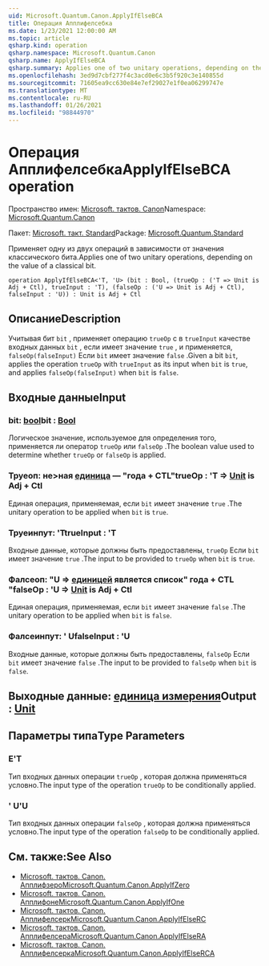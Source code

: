 ```yaml
---
uid: Microsoft.Quantum.Canon.ApplyIfElseBCA
title: Операция Апплифелсебка
ms.date: 1/23/2021 12:00:00 AM
ms.topic: article
qsharp.kind: operation
qsharp.namespace: Microsoft.Quantum.Canon
qsharp.name: ApplyIfElseBCA
qsharp.summary: Applies one of two unitary operations, depending on the value of a classical bit.
ms.openlocfilehash: 3ed9d7cbf277f4c3acd0e6c3b5f920c3e140855d
ms.sourcegitcommit: 71605ea9cc630e84e7ef29027e1f0ea06299747e
ms.translationtype: MT
ms.contentlocale: ru-RU
ms.lasthandoff: 01/26/2021
ms.locfileid: "98844970"
---
```

# <a name="applyifelsebca-operation"></a><span data-ttu-id="0d895-102">Операция Апплифелсебка</span><span class="sxs-lookup"><span data-stu-id="0d895-102">ApplyIfElseBCA operation</span></span>

<span data-ttu-id="0d895-103">Пространство имен: [Microsoft. тактов. Canon](xref:Microsoft.Quantum.Canon)</span><span class="sxs-lookup"><span data-stu-id="0d895-103">Namespace: [Microsoft.Quantum.Canon](xref:Microsoft.Quantum.Canon)</span></span>

<span data-ttu-id="0d895-104">Пакет: [Microsoft. такт. Standard](https://nuget.org/packages/Microsoft.Quantum.Standard)</span><span class="sxs-lookup"><span data-stu-id="0d895-104">Package: [Microsoft.Quantum.Standard](https://nuget.org/packages/Microsoft.Quantum.Standard)</span></span>


<span data-ttu-id="0d895-105">Применяет одну из двух операций в зависимости от значения классического бита.</span><span class="sxs-lookup"><span data-stu-id="0d895-105">Applies one of two unitary operations, depending on the value of a classical bit.</span></span>

```qsharp
operation ApplyIfElseBCA<'T, 'U> (bit : Bool, (trueOp : ('T => Unit is Adj + Ctl), trueInput : 'T), (falseOp : ('U => Unit is Adj + Ctl), falseInput : 'U)) : Unit is Adj + Ctl
```


## <a name="description"></a><span data-ttu-id="0d895-106">Описание</span><span class="sxs-lookup"><span data-stu-id="0d895-106">Description</span></span>

<span data-ttu-id="0d895-107">Учитывая бит `bit` , применяет операцию `trueOp` с в `trueInput` качестве входных данных `bit` , если имеет значение `true` , и применяется, `falseOp(falseInput)` Если `bit` имеет значение `false` .</span><span class="sxs-lookup"><span data-stu-id="0d895-107">Given a bit `bit`, applies the operation `trueOp` with `trueInput` as its input when `bit` is `true`, and applies `falseOp(falseInput)` when `bit` is `false`.</span></span>

## <a name="input"></a><span data-ttu-id="0d895-108">Входные данные</span><span class="sxs-lookup"><span data-stu-id="0d895-108">Input</span></span>

### <a name="bit--bool"></a><span data-ttu-id="0d895-109">bit: [bool](xref:microsoft.quantum.lang-ref.bool)</span><span class="sxs-lookup"><span data-stu-id="0d895-109">bit : [Bool](xref:microsoft.quantum.lang-ref.bool)</span></span>

<span data-ttu-id="0d895-110">Логическое значение, используемое для определения того, применяется ли оператор `trueOp` или `falseOp` .</span><span class="sxs-lookup"><span data-stu-id="0d895-110">The boolean value used to determine whether `trueOp` or `falseOp` is applied.</span></span>


### <a name="trueop--t--unit--is-adj--ctl"></a><span data-ttu-id="0d895-111">Труеоп: не>ная [единица](xref:microsoft.quantum.lang-ref.unit)  — "года + CTL"</span><span class="sxs-lookup"><span data-stu-id="0d895-111">trueOp : 'T => [Unit](xref:microsoft.quantum.lang-ref.unit)  is Adj + Ctl</span></span>

<span data-ttu-id="0d895-112">Единая операция, применяемая, если `bit` имеет значение `true` .</span><span class="sxs-lookup"><span data-stu-id="0d895-112">The unitary operation to be applied when `bit` is `true`.</span></span>


### <a name="trueinput--t"></a><span data-ttu-id="0d895-113">Труеинпут: 'T</span><span class="sxs-lookup"><span data-stu-id="0d895-113">trueInput : 'T</span></span>

<span data-ttu-id="0d895-114">Входные данные, которые должны быть предоставлены, `trueOp` Если `bit` имеет значение `true` .</span><span class="sxs-lookup"><span data-stu-id="0d895-114">The input to be provided to `trueOp` when `bit` is `true`.</span></span>


### <a name="falseop--u--unit--is-adj--ctl"></a><span data-ttu-id="0d895-115">Фалсеоп: "U => [единицей](xref:microsoft.quantum.lang-ref.unit)  является список" года + CTL "</span><span class="sxs-lookup"><span data-stu-id="0d895-115">falseOp : 'U => [Unit](xref:microsoft.quantum.lang-ref.unit)  is Adj + Ctl</span></span>

<span data-ttu-id="0d895-116">Единая операция, применяемая, если `bit` имеет значение `false` .</span><span class="sxs-lookup"><span data-stu-id="0d895-116">The unitary operation to be applied when `bit` is `false`.</span></span>


### <a name="falseinput--u"></a><span data-ttu-id="0d895-117">Фалсеинпут: ' U</span><span class="sxs-lookup"><span data-stu-id="0d895-117">falseInput : 'U</span></span>

<span data-ttu-id="0d895-118">Входные данные, которые должны быть предоставлены, `falseOp` Если `bit` имеет значение `false` .</span><span class="sxs-lookup"><span data-stu-id="0d895-118">The input to be provided to `falseOp` when `bit` is `false`.</span></span>



## <a name="output--unit"></a><span data-ttu-id="0d895-119">Выходные данные: [единица измерения](xref:microsoft.quantum.lang-ref.unit)</span><span class="sxs-lookup"><span data-stu-id="0d895-119">Output : [Unit](xref:microsoft.quantum.lang-ref.unit)</span></span>



## <a name="type-parameters"></a><span data-ttu-id="0d895-120">Параметры типа</span><span class="sxs-lookup"><span data-stu-id="0d895-120">Type Parameters</span></span>

### <a name="t"></a><span data-ttu-id="0d895-121">Е</span><span class="sxs-lookup"><span data-stu-id="0d895-121">'T</span></span>

<span data-ttu-id="0d895-122">Тип входных данных операции `trueOp` , которая должна применяться условно.</span><span class="sxs-lookup"><span data-stu-id="0d895-122">The input type of the operation `trueOp` to be conditionally applied.</span></span>
### <a name="u"></a><span data-ttu-id="0d895-123">' U</span><span class="sxs-lookup"><span data-stu-id="0d895-123">'U</span></span>

<span data-ttu-id="0d895-124">Тип входных данных операции `falseOp` , которая должна применяться условно.</span><span class="sxs-lookup"><span data-stu-id="0d895-124">The input type of the operation `falseOp` to be conditionally applied.</span></span>

## <a name="see-also"></a><span data-ttu-id="0d895-125">См. также:</span><span class="sxs-lookup"><span data-stu-id="0d895-125">See Also</span></span>

- [<span data-ttu-id="0d895-126">Microsoft. тактов. Canon. Апплифзеро</span><span class="sxs-lookup"><span data-stu-id="0d895-126">Microsoft.Quantum.Canon.ApplyIfZero</span></span>](xref:Microsoft.Quantum.Canon.ApplyIfZero)
- [<span data-ttu-id="0d895-127">Microsoft. тактов. Canon. Апплифоне</span><span class="sxs-lookup"><span data-stu-id="0d895-127">Microsoft.Quantum.Canon.ApplyIfOne</span></span>](xref:Microsoft.Quantum.Canon.ApplyIfOne)
- [<span data-ttu-id="0d895-128">Microsoft. тактов. Canon. Апплифелсерк</span><span class="sxs-lookup"><span data-stu-id="0d895-128">Microsoft.Quantum.Canon.ApplyIfElseRC</span></span>](xref:Microsoft.Quantum.Canon.ApplyIfElseRC)
- [<span data-ttu-id="0d895-129">Microsoft. тактов. Canon. Апплифелсера</span><span class="sxs-lookup"><span data-stu-id="0d895-129">Microsoft.Quantum.Canon.ApplyIfElseRA</span></span>](xref:Microsoft.Quantum.Canon.ApplyIfElseRA)
- [<span data-ttu-id="0d895-130">Microsoft. тактов. Canon. Апплифелсерка</span><span class="sxs-lookup"><span data-stu-id="0d895-130">Microsoft.Quantum.Canon.ApplyIfElseRCA</span></span>](xref:Microsoft.Quantum.Canon.ApplyIfElseRCA)